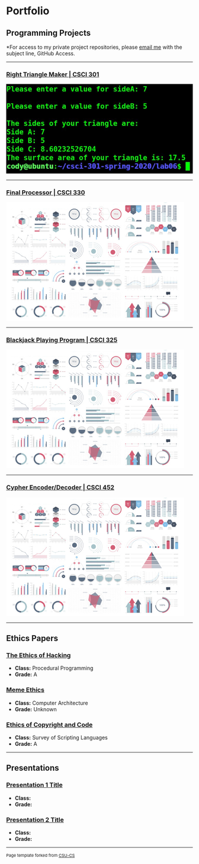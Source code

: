 Portfolio
=========

Programming Projects
--------------------

*For access to my private project repositories, please [email me](mailto:example@csustudent.net?subject=GitHub%20Access) with the subject line, GitHub Access.

---
### [Right Triangle Maker | CSCI 301](project1)

![Project 1 Thumbnail Name](images/RightTriangle2.JPG)

---
### [Final Processor | CSCI 330](project1)

![Project 2 Thumbnail Name](images/dummy_thumbnail.jpg)

---
### [Blackjack Playing Program | CSCI 325](project1)

![Project 3 Thumbnail Name](images/dummy_thumbnail.jpg)

---
### [Cypher Encoder/Decoder | CSCI 452](project1)

![Project 4 Thumbnail Name](images/dummy_thumbnail.jpg)

---

Ethics Papers
-------------

### [The Ethics of Hacking](/pdf/Ethics_Paper_Procedural_Programming.pdf)

-   **Class:** Procedural Programming
-   **Grade:** A

### [Meme Ethics](/pdf/Ethics_Paper_Architecture.pdf)

-   **Class:** Computer Architecture
-   **Grade:** Unknown

### [Ethics of Copyright and Code](/pdf/Ethics_Paper_Scripting.pdf)

-   **Class:** Survey of Scripting Languages
-   **Grade:** A

---

Presentations
-------------

### [Presentation 1 Title](/pdf/sample_presentation.pdf)

- **Class:** 
- **Grade:**


### [Presentation 2 Title](/pdf/sample_presentation.pdf)

- **Class:** 
- **Grade:**

---

<p style="font-size:11px">Page template forked from <a href="https://github.com/csu-cs/csci-portfolio">CSU-CS</a></p>
<!-- Remove above link if you don't want to attributive -->
